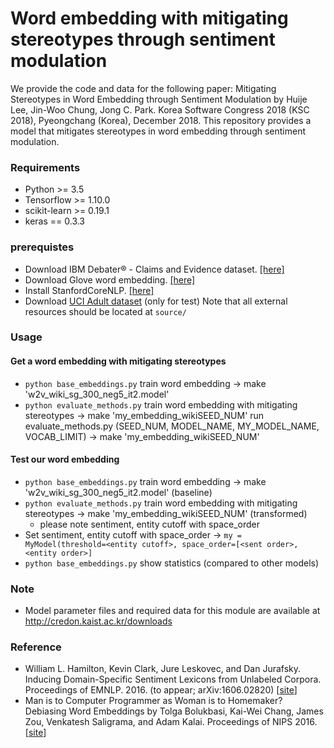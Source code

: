 Word embedding with mitigating stereotypes through sentiment modulation
================================================
We provide the code and data for the following paper: Mitigating Stereotypes in Word Embedding through Sentiment Modulation by Huije Lee, Jin-Woo Chung, Jong C. Park. Korea Software Congress 2018 (KSC 2018), Pyeongchang (Korea), December 2018. This repository provides a model that mitigates stereotypes in word embedding through sentiment modulation. 

### Requirements
- Python >= 3.5
- Tensorflow >= 1.10.0
- scikit-learn >=	0.19.1
- keras == 0.3.3

### prerequistes
* Download IBM Debater® - Claims and Evidence dataset. [[here]](https://www.research.ibm.com/haifa/dept/vst/debating_data.shtml)
* Download Glove word embedding. [[here]](https://nlp.stanford.edu/projects/glove/)
* Install StanfordCoreNLP. [[here]](https://stanfordnlp.github.io/CoreNLP/index.html)
* Download [UCI Adult dataset](https://archive.ics.uci.edu/ml/datasets/Adult) (only for test) 
Note that all external resources should be located at ```source/```

### Usage
#### Get a word embedding with mitigating stereotypes
- ```python base_embeddings.py``` train word embedding -> make 'w2v_wiki_sg_300_neg5_it2.model'
- ```python evaluate_methods.py``` train word embedding with mitigating stereotypes -> make 'my_embedding_wikiSEED_NUM'
  run evaluate_methods.py (SEED_NUM, MODEL_NAME, MY_MODEL_NAME, VOCAB_LIMIT) -> make 'my_embedding_wikiSEED_NUM'
  
#### Test our word embedding
- ```python base_embeddings.py``` train word embedding -> make 'w2v_wiki_sg_300_neg5_it2.model' (baseline)
- ```python evaluate_methods.py``` train word embedding with mitigating stereotypes -> make 'my_embedding_wikiSEED_NUM' (transformed)
  - please note sentiment, entity cutoff with space_order
- Set sentiment, entity cutoff with space_order -> 
  ```my = MyModel(threshold=<entity cutoff>, space_order=[<sent order>, <entity order>]```
- ```python base_embeddings.py``` show statistics (compared to other models)

### Note
- Model parameter files and required data for this module are available at http://credon.kaist.ac.kr/downloads

### Reference
* William L. Hamilton, Kevin Clark, Jure Leskovec, and Dan Jurafsky. Inducing Domain-Specific Sentiment Lexicons from Unlabeled Corpora. Proceedings of EMNLP. 2016. (to appear; arXiv:1606.02820) [[site](https://github.com/williamleif/socialsent)]
* Man is to Computer Programmer as Woman is to Homemaker? Debiasing Word Embeddings by Tolga Bolukbasi, Kai-Wei Chang, James Zou, Venkatesh Saligrama, and Adam Kalai. Proceedings of NIPS 2016. [[site](https://github.com/tolga-b/debiaswe)]

